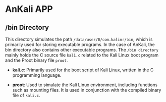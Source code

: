 # AnKali APP

## /bin Directory

This directory simulates the path `/data/user/0/com.kalinr/bin`, which is primarily used for storing executable programs. In the case of AnKali, the bin directory also contains other executable programs. The `/bin directory` mainly holds the C source file `kali.c` related to the Kali Linux boot program and the Proot binary file `proot`.

- **kali.c**: Primarily used for the boot script of Kali Linux, written in the C programming language.

- **proot**: Used to simulate the Kali Linux environment, including functions such as mounting files. It is used in conjunction with the compiled binary file of `kali.c`.